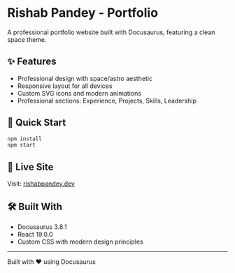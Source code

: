 # Rishab Pandey - Portfolio

A professional portfolio website built with Docusaurus, featuring a clean space theme.

## ✨ Features

- Professional design with space/astro aesthetic
- Responsive layout for all devices
- Custom SVG icons and modern animations
- Professional sections: Experience, Projects, Skills, Leadership

## 🚀 Quick Start

```bash
npm install
npm start
```

## 📱 Live Site

Visit: [rishabpandey.dev](https://rishabpandey.dev)

## 🛠️ Built With

- Docusaurus 3.8.1
- React 19.0.0
- Custom CSS with modern design principles

---

Built with ❤️ using Docusaurus
